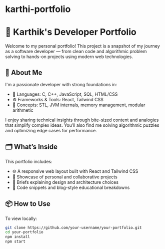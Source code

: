 # karthi-portfolio
# 💼 Karthik's Developer Portfolio

Welcome to my personal portfolio! This project is a snapshot of my journey as a software developer — from clean code and algorithmic problem solving to hands-on projects using modern web technologies.

## 🚀 About Me

I'm a passionate developer with strong foundations in:
- 🔧 Languages: C, C++, JavaScript, SQL, HTML/CSS
- ⚙️ Frameworks & Tools: React, Tailwind CSS
- 🧠 Concepts: STL, JVM internals, memory management, modular arithmetic

I enjoy sharing technical insights through bite-sized content and analogies that simplify complex ideas. You’ll also find me solving algorithmic puzzles and optimizing edge cases for performance.

## 🗂️ What’s Inside

This portfolio includes:
- 🌐 A responsive web layout built with React and Tailwind CSS
- 📄 Showcase of personal and collaborative projects
- 📘 Briefs explaining design and architecture choices
- 🧮 Code snippets and blog-style educational breakdowns

## 📦 How to Use

To view locally:

```bash
git clone https://github.com/your-username/your-portfolio.git
cd your-portfolio
npm install
npm start
